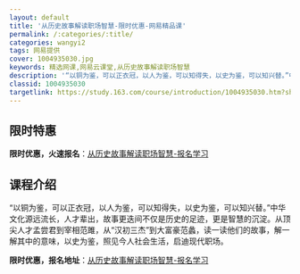 ```yaml
---
layout: default
title: '从历史故事解读职场智慧-限时优惠-网易精品课'
permalink: /:categories/:title/
categories: wangyi2
tags: 网易提供
cover: 1004935030.jpg
keywords: 精选网课,网易云课堂,从历史故事解读职场智慧
description: '“以铜为鉴，可以正衣冠，以人为鉴，可以知得失，以史为鉴，可以知兴替。”中华文化源远流长，人才辈出，故事更迭间不仅是历史的'
classid: 1004935030
targetlink: https://study.163.com/course/introduction/1004935030.htm?share=1&shareId=1025206652&utm_campaign=share&utm_medium=iphoneShare&utm_source=&utm_u=1025206652
---
```


## 限时特惠

**限时优惠，火速报名**：[从历史故事解读职场智慧-报名学习](https://study.163.com/course/introduction/1004935030.htm?share=1&shareId=1025206652&utm_campaign=share&utm_medium=iphoneShare&utm_source=&utm_u=1025206652)

## 课程介绍

“以铜为鉴，可以正衣冠，以人为鉴，可以知得失，以史为鉴，可以知兴替。”中华文化源远流长，人才辈出，故事更迭间不仅是历史的足迹，更是智慧的沉淀。从顶尖人才孟尝君到宰相范雎，从“汉初三杰”到大富豪范蠡，读一读他们的故事，解一解其中的意味，以史为鉴，照见今人社会生活，启迪现代职场。

**限时优惠，报名地址**：[从历史故事解读职场智慧-报名学习](https://study.163.com/course/introduction/1004935030.htm?share=1&shareId=1025206652&utm_campaign=share&utm_medium=iphoneShare&utm_source=&utm_u=1025206652)

